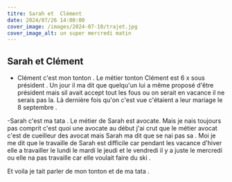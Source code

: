 ```yaml
---
titre: Sarah et  Clément
date: 2024/07/26 14:00:00
cover_image: /images/2024-07-10/trajet.jpg
cover_image_alt: un super mercredi matin
---
```


 ## Sarah et  Clément ##

-  Clément  c'est mon tonton .
Le métier tonton Clément est 6 x sous président .
Un jour il ma dit que quelqu'un lui a même proposé d'être président mais sil avait accept tout les fous ou on serait en vacance il ne serais pas la.
Là dernière fois qu'on c'est vue c'étaient a leur mariage  le 8 septembre    .


-Sarah c'est ma tata .
Le métier de Sarah est avocate.
Mais je nais toujours pas comprit c'est quoi une avocate au début j'ai crut que le métier avocat c'est de cueilleur des avocat mais Sarah ma dit que se nai pas sa .
Moi je me dit que le travaille de Sarah est difficile car pendant les vacance d'hiver elle a travailler le lundi le mardi le jeudi et le vendredi il y a juste le mercredi ou elle na pas travaille car elle voulait faire du ski .


Et voila je tait parler de mon tonton et de ma tata .